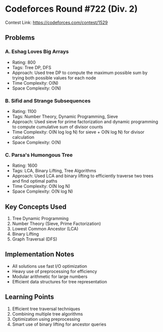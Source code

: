 # Codeforces Round #722 (Div. 2)

Contest Link: https://codeforces.com/contest/1529

## Problems

### A. Eshag Loves Big Arrays
- Rating: 800
- Tags: Tree DP, DFS
- Approach: Used tree DP to compute the maximum possible sum by trying both possible values for each node
- Time Complexity: O(N)
- Space Complexity: O(N)

### B. Sifid and Strange Subsequences
- Rating: 1100
- Tags: Number Theory, Dynamic Programming, Sieve
- Approach: Used sieve for prime factorization and dynamic programming to compute cumulative sum of divisor counts
- Time Complexity: O(N log log N) for sieve + O(N log N) for divisor calculation
- Space Complexity: O(N)

### C. Parsa's Humongous Tree
- Rating: 1600
- Tags: LCA, Binary Lifting, Tree Algorithms
- Approach: Used LCA and binary lifting to efficiently traverse two trees and find optimal paths
- Time Complexity: O(N log N)
- Space Complexity: O(N log N)

## Key Concepts Used
1. Tree Dynamic Programming
2. Number Theory (Sieve, Prime Factorization)
3. Lowest Common Ancestor (LCA)
4. Binary Lifting
5. Graph Traversal (DFS)

## Implementation Notes
- All solutions use fast I/O optimization
- Heavy use of preprocessing for efficiency
- Modular arithmetic for large numbers
- Efficient data structures for tree representation

## Learning Points
1. Efficient tree traversal techniques
2. Combining multiple tree algorithms
3. Optimization using preprocessing
4. Smart use of binary lifting for ancestor queries
